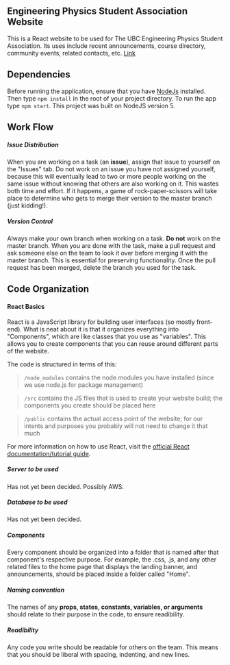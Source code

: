 ## Engineering Physics Student Association Website

This is a React website to be used for The UBC Engineering Physics Student Association. Its uses include recent announcements, course directory, community events, related contacts, etc. [Link](www.ubcfizz.com)

## Dependencies

Before running the application, ensure that you have [NodeJs](https://nodejs.org/en/) installed. <br> Then type `npm install` in the root of your project directory. To run the app type `npm start`. This project was built on NodeJS version 5.

## Work Flow

##### Issue Distribution

When you are working on a task (an **issue**), assign that issue to yourself on the "Issues" tab. Do not work on an issue you have not assigned yourself, because this will eventually lead to two or more people working on the same issue without knowing that others are also working on it. This wastes both time and effort. If it happens, a game of rock-paper-scissors will take place to determine who gets to merge their version to the master branch (just kidding!).

##### Version Control

Always make your own branch when working on a task. **Do not** work on the master branch. When you are done with the task, make a pull request and ask someone else on the team to look it over before merging it with the master branch. This is essential for preserving functionality. Once the pull request has been merged, delete the branch you used for the task.


## Code Organization

#### React Basics
React is a JavaScript library for building user interfaces (so mostly front-end). What is neat about it is that it organizes everything into "Components", which are like classes that you use as "variables". This allows you to create components that you can reuse around different parts of the website.

The code is structured in terms of this:

> `/node_modules` contains the node modules you have installed (since we use node.js for package management)

> `/src` contains the JS files that is used to create your website build; the components you create should be placed here

> `/public` contains the actual access point of the website; for our intents and purposes you probably will not need to change it that much

For more information on how to use React, visit the [official React documentation/tutorial guide](https://reactjs.org/docs/getting-started.html).

##### Server to be used

Has not yet been decided. Possibly AWS.

##### Database to be used

Has not yet been decided. 

##### Components

Every component should be organized into a folder that is named after that component's respective purpose. For example, the .css, .js, and any other related files to the home page that displays the landing banner, and announcements, should be placed inside a folder called "Home".

##### Naming convention 

The names of any **props, states, constants, variables, or arguments** should relate to their purpose in the code, to ensure readibility. 

##### Readibility

Any code you write should be readable for others on the team. This means that you should be liberal with spacing, indenting, and new lines. 


